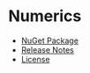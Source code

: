 # Numerics
- [NuGet Package](https://www.nuget.org/packages/Numerics)
- [Release Notes](https://github.com/skthomasjr/Numerics/releases)
- [License](LICENSE.md)

